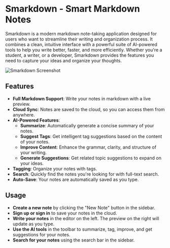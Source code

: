 # Smarkdown - Smart Markdown Notes

Smarkdown is a modern markdown note-taking application designed for users who want to streamline their writing and organization process. It combines a clean, intuitive interface with a powerful suite of AI-powered tools to help you write better, faster, and more efficiently. Whether you're a student, a writer, or a developer, Smarkdown provides the features you need to capture your ideas and organize your thoughts.

![Smarkdown Screenshot](https://i.imgur.com/your-screenshot.png)

## Features

*   **Full Markdown Support**: Write your notes in markdown with a live preview.
*   **Cloud Sync**: Notes are saved to the cloud, so you can access them from anywhere.
*   **AI-Powered Features**:
    *   **Summarize**: Automatically generate a concise summary of your notes.
    *   **Suggest Tags**: Get intelligent tag suggestions based on the content of your notes.
    *   **Improve Content**: Enhance the grammar, clarity, and structure of your writing.
    *   **Generate Suggestions**: Get related topic suggestions to expand on your ideas.
*   **Tagging**: Organize your notes with tags.
*   **Search**: Quickly find the notes you're looking for with full-text search.
*   **Auto-Save**: Your notes are automatically saved as you type.

## Usage

*   **Create a new note** by clicking the "New Note" button in the sidebar.
*   **Sign up or sign in** to save your notes in the cloud.
*   **Write your notes** in the editor on the left. The preview on the right will update as you type.
*   **Use the AI tools** in the toolbar to summarize, tag, improve, and get suggestions for your notes.
*   **Search for your notes** using the search bar in the sidebar.
